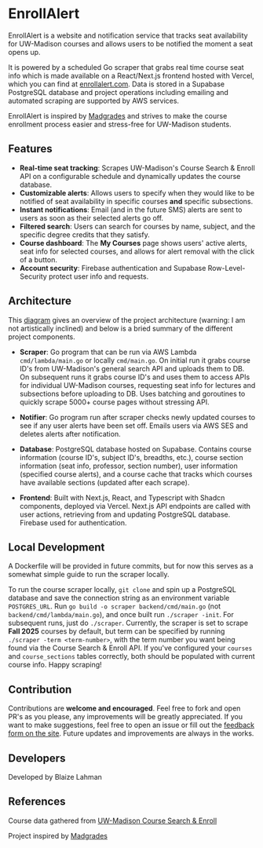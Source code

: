 # EnrollAlert

EnrollAlert is a website and notification service that tracks seat availability for UW-Madison courses and allows users to be notified the moment a seat opens up.

It is powered by a scheduled Go scraper that grabs real time course seat info which is made available on a React/Next.js frontend hosted with Vercel, which you can find at [enrollalert.com](https://enrollalert.com). Data is stored in a Supabase PostgreSQL database and project operations including emailing and automated scraping are supported by AWS services.

EnrollAlert is inspired by [Madgrades](https://madgrades.com/) and strives to make the course enrollment process easier and stress-free for UW-Madison students.

## Features
* **Real-time seat tracking**: Scrapes UW-Madison's Course Search & Enroll API on a configurable schedule and dynamically updates the course database.
* **Customizable alerts**: Allows users to specify when they would like to be notified of seat availability in specific courses **and** specific subsections.
* **Instant notifications**: Email (and in the future SMS) alerts are sent to users as soon as their selected alerts go off.
* **Filtered search**: Users can search for courses by name, subject, and the specific degree credits that they satisfy.
* **Course dashboard**: The **My Courses** page shows users' active alerts, seat info for selected courses, and allows for alert removal with the click of a button.
* **Account security**: Firebase authentication and Supabase Row-Level-Security protect user info and requests.

## Architecture
This [diagram](https://excalidraw.com/#json=EtAxdgVJvC4ljiklX6Lbq,0gplpgcVAYaZrhMYSNrFLA) gives an overview of the project architecture (warning: I am not artistically inclined) and below is a bried summary of the different project components.

* **Scraper**: Go program that can be run via AWS Lambda `cmd/lambda/main.go` or locally `cmd/main.go`. On initial run it grabs course ID's from UW-Madison's general search API and uploads them to DB. On subsequent runs it grabs course ID's and uses them to access APIs for individual UW-Madison courses, requesting seat info for lectures and subsections before uploading to DB. Uses batching and goroutines to quickly scrape 5000+ course pages without stressing API.

* **Notifier**: Go program run after scraper checks newly updated courses to see if any user alerts have been set off. Emails users via AWS SES and deletes alerts after notification.

* **Database**: PostgreSQL database hosted on Supabase. Contains course information (course ID's, subject ID's, breadths, etc.), course section information (seat info, professor, section number), user information (specified course alerts), and a course cache that tracks which courses have available sections (updated after each scrape).

* **Frontend**: Built with Next.js, React, and Typescript with Shadcn components, deployed via Vercel. Next.js API endpoints are called with user actions, retrieving from and updating PostgreSQL database. Firebase used for authentication.

## Local Development
A Dockerfile will be provided in future commits, but for now this serves as a somewhat simple guide to run the scraper locally.

To run the course scraper locally, `git clone` and spin up a PostgreSQL database and save the connection string as an environment variable `POSTGRES_URL`. Run `go build -o scraper backend/cmd/main.go` (not `backend/cmd/lambda/main.go`), and once built run `./scraper -init`. For subsequent runs, just do `./scraper`. Currently, the scraper is set to scrape **Fall 2025** courses by default, but term can be specified by running `./scraper -term <term-number>`, with the term number you want being found via the Course Search & Enroll API. If you've configured your `courses` and `course_sections` tables correctly, both should be populated with current course info. Happy scraping!

## Contribution
Contributions are **welcome and encouraged**. Feel free to fork and open PR's as you please, any improvements will be greatly appreciated. If you want to make suggestions, feel free to open an issue or fill out the [feedback form on the site](https://form.jotform.com/251638644266161). Future updates and improvements are always in the works.

## Developers
Developed by Blaize Lahman

## References
Course data gathered from [UW-Madison Course Search & Enroll](https://public.enroll.wisc.edu/search)

Project inspired by [Madgrades](https://github.com/Madgrades)





 
